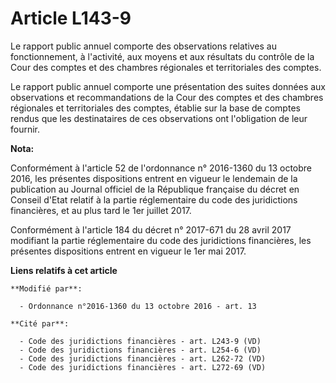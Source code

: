 # Article L143-9

Le rapport public annuel comporte des observations relatives au fonctionnement, à l'activité, aux moyens et aux résultats du
contrôle de la Cour des comptes et des chambres régionales et territoriales des comptes. 

Le rapport public annuel comporte une présentation des suites données aux observations et recommandations de la Cour des
comptes et des chambres régionales et territoriales des comptes, établie sur la base de comptes rendus que les destinataires
de ces observations ont l'obligation de leur fournir.

**Nota:**

Conformément à l'article 52 de l'ordonnance n° 2016-1360 du 13 octobre 2016, les présentes dispositions entrent en vigueur le
lendemain de la publication au Journal officiel de la République française du décret en Conseil d'Etat relatif à la partie
réglementaire du code des juridictions financières, et au plus tard le 1er juillet 2017.

Conformément à l'article 184 du décret n° 2017-671 du 28 avril 2017 modifiant la partie réglementaire du code des
juridictions financières, les présentes dispositions entrent en vigueur le 1er mai 2017.

**Liens relatifs à cet article**

	**Modifié par**:

	  - Ordonnance n°2016-1360 du 13 octobre 2016 - art. 13

	**Cité par**:

	  - Code des juridictions financières - art. L243-9 (VD)
	  - Code des juridictions financières - art. L254-6 (VD)
	  - Code des juridictions financières - art. L262-72 (VD)
	  - Code des juridictions financières - art. L272-69 (VD)
